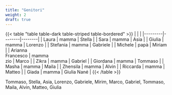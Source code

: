 ```yaml
---
title: "Genitori"
weight: 2
draft: true
---
```


{{< table "table table-dark table-striped table-bordered" >}}
| | |
|---------|--------|--------|
| Laura | mamma | Stella |
| Sara | mamma | Asia |
| Giulia | mamma | Lorenzo |
| Stefania | mamma | Gabriele |
| Michele | papà | Miriam |
| Arianna <br/> Francesco | mamma <br/> zio | Marco |
| Zikra | mamma | Gabriel |
| Giordana | mamma | Tommaso |
| Masha | mamma | Maila |
| Zhensila | mamma | Alvin |
| Riccarda | mamma | Matteo |
| Giada | mamma | Giulia Nané |
{{< /table >}}

Tommaso, Stella, Asia, Lorenzo, Gabriele, Mirim, Marco, Gabriel, Tommaso, Maila, Alvin, Matteo, Giulia